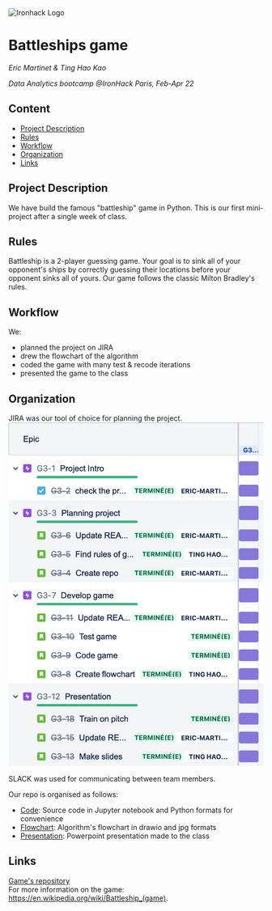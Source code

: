 <img src="https://bit.ly/2VnXWr2" alt="Ironhack Logo" width="100"/>

# Battleships game
*Eric Martinet & Ting Hao Kao*

*Data Analytics bootcamp @IronHack Paris, Feb-Apr 22*

## Content
- [Project Description](#project-description)
- [Rules](#rules)
- [Workflow](#workflow)
- [Organization](#organization)
- [Links](#links)

## Project Description
We have build the famous "battleship" game in Python.
This is our first mini-project after a single week of class.

## Rules
Battleship is a 2-player guessing game.
Your goal is to sink all of your opponent's ships by correctly guessing their locations before your opponent sinks all of yours.
Our game follows the classic Milton Bradley's rules.

## Workflow
We:
* planned the project on JIRA
* drew the flowchart of the algorithm
* coded the game with many test & recode iterations
* presented the game to the class

## Organization
JIRA was our tool of choice for planning the project.
![JIRA Project planning](./Project_planning.png)

SLACK was used for communicating between team members.

Our repo is organised as follows:
* [Code](https://github.com/eric-martinet/Battleships_game/tree/main/Code): Source code in Jupyter notebook and Python formats for convenience
* [Flowchart](https://github.com/eric-martinet/Battleships_game/tree/main/Flowchart): Algorithm's flowchart in drawio and jpg formats
* [Presentation](https://github.com/eric-martinet/Battleships_game/tree/main/Presentation): Powerpoint presentation made to the class

## Links
[Game's repository](https://github.com/eric-martinet/Battleships_game/)  
For more information on the game: https://en.wikipedia.org/wiki/Battleship_(game).
